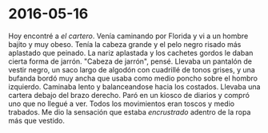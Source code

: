 
# 2016-05-16

Hoy encontré a *el cartero*. Venía caminando por Florida y vi a un hombre bajito
y muy obeso. Tenía la cabeza grande y el pelo negro risado más aplastado que
peinado. La nariz aplastada y los cachetes gordos le daban cierta forma de
jarrón. "Cabeza de jarrón", pensé. Llevaba un pantalón de vestir negro, un saco
largo de algodón con cuadrillé de tonos grises, y una bufanda bordó muy ancha
que usaba como medio poncho sobre el hombro izquierdo. Caminaba lento y
balanceandose hacia los costados. Llevaba una cartera debajo del brazo derecho.
Paró en un kiosco de diarios y compró uno que no llegué a ver. Todos los
movimientos eran toscos y medio trabados. Me dio la sensación que estaba
*encrustrado* adentro de la ropa más que vestido.
